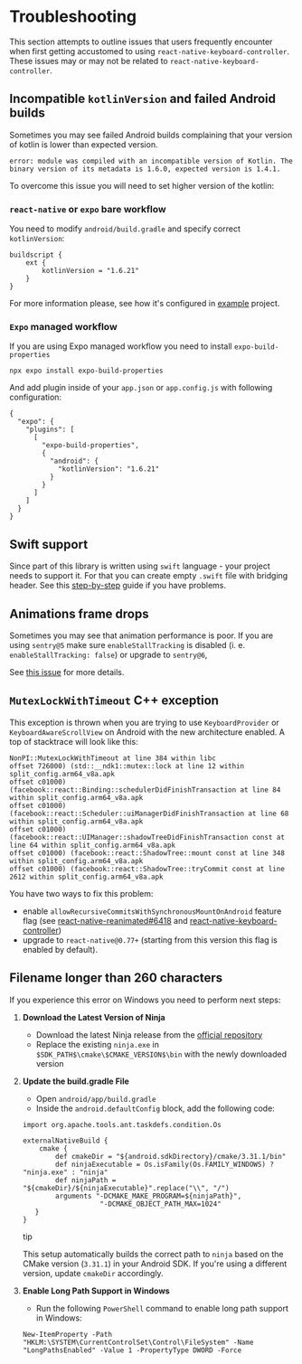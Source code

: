 # Troubleshooting

This section attempts to outline issues that users frequently encounter when first getting accustomed to using `react-native-keyboard-controller`. These issues may or may not be related to `react-native-keyboard-controller`.

## Incompatible `kotlinVersion` and failed Android builds[​](/react-native-keyboard-controller/pr-preview/pr-986/docs/troubleshooting.md#incompatible-kotlinversion-and-failed-android-builds "Direct link to incompatible-kotlinversion-and-failed-android-builds")

Sometimes you may see failed Android builds complaining that your version of kotlin is lower than expected version.

`error: module was compiled with an incompatible version of Kotlin. The binary version of its metadata is 1.6.0, expected version is 1.4.1.`

To overcome this issue you will need to set higher version of the kotlin:

### `react-native` or `expo` bare workflow[​](/react-native-keyboard-controller/pr-preview/pr-986/docs/troubleshooting.md#react-native-or-expo-bare-workflow "Direct link to react-native-or-expo-bare-workflow")

You need to modify `android/build.gradle` and specify correct `kotlinVersion`:

```
buildscript {
    ext {
        kotlinVersion = "1.6.21"
    }
}
```

For more information please, see how it's configured in [example](https://github.com/kirillzyusko/react-native-keyboard-controller/blob/9d0e63712a2f55dab0f6f3f95398567bb9ca1efa/example/android/build.gradle#L9) project.

### `Expo` managed workflow[​](/react-native-keyboard-controller/pr-preview/pr-986/docs/troubleshooting.md#expo-managed-workflow "Direct link to expo-managed-workflow")

If you are using Expo managed workflow you need to install `expo-build-properties`

```
npx expo install expo-build-properties
```

And add plugin inside of your `app.json` or `app.config.js` with following configuration:

```
{
  "expo": {
    "plugins": [
      [
        "expo-build-properties",
        {
          "android": {
            "kotlinVersion": "1.6.21"
          }
        }
      ]
    ]
  }
}
```

## Swift support[​](/react-native-keyboard-controller/pr-preview/pr-986/docs/troubleshooting.md#swift-support "Direct link to Swift support")

Since part of this library is written using `swift` language - your project needs to support it. For that you can create empty `.swift` file with bridging header. See this [step-by-step](https://stackoverflow.com/a/56176956/9272042) guide if you have problems.

## Animations frame drops[​](/react-native-keyboard-controller/pr-preview/pr-986/docs/troubleshooting.md#animations-frame-drops "Direct link to Animations frame drops")

Sometimes you may see that animation performance is poor. If you are using `sentry@5` make sure `enableStallTracking` is disabled (i. e. `enableStallTracking: false`) or upgrade to `sentry@6`,

See [this issue](https://github.com/kirillzyusko/react-native-keyboard-controller/issues/641) for more details.

## `MutexLockWithTimeout` C++ exception[​](/react-native-keyboard-controller/pr-preview/pr-986/docs/troubleshooting.md#mutexlockwithtimeout-c-exception "Direct link to mutexlockwithtimeout-c-exception")

This exception is thrown when you are trying to use `KeyboardProvider` or `KeyboardAwareScrollView` on Android with the new architecture enabled. A top of stacktrace will look like this:

```
NonPI::MutexLockWithTimeout at line 384 within libc
offset 726000) (std::__ndk1::mutex::lock at line 12 within split_config.arm64_v8a.apk
offset c01000) (facebook::react::Binding::schedulerDidFinishTransaction at line 84 within split_config.arm64_v8a.apk
offset c01000) (facebook::react::Scheduler::uiManagerDidFinishTransaction at line 68 within split_config.arm64_v8a.apk
offset c01000) (facebook::react::UIManager::shadowTreeDidFinishTransaction const at line 64 within split_config.arm64_v8a.apk
offset c01000) (facebook::react::ShadowTree::mount const at line 348 within split_config.arm64_v8a.apk
offset c01000) (facebook::react::ShadowTree::tryCommit const at line 2612 within split_config.arm64_v8a.apk
```

You have two ways to fix this problem:

* enable `allowRecursiveCommitsWithSynchronousMountOnAndroid` feature flag (see [react-native-reanimated#6418](https://github.com/software-mansion/react-native-reanimated/issues/6418#issuecomment-2296107100) and [react-native-keyboard-controller](https://github.com/kirillzyusko/react-native-keyboard-controller/issues/687))
* upgrade to `react-native@0.77+` (starting from this version this flag is enabled by default).

## Filename longer than 260 characters[​](/react-native-keyboard-controller/pr-preview/pr-986/docs/troubleshooting.md#filename-longer-than-260-characters "Direct link to Filename longer than 260 characters")

If you experience this error on Windows you need to perform next steps:

1. **Download the Latest Version of Ninja**

   * Download the latest Ninja release from the [official repository](https://github.com/ninja-build/ninja/releases)
   * Replace the existing `ninja.exe` in `$SDK_PATH$\cmake\$CMAKE_VERSION$\bin` with the newly downloaded version

2. **Update the build.gradle File**

   * Open `android/app/build.gradle`
   * Inside the `android.defaultConfig` block, add the following code:

   ```
   import org.apache.tools.ant.taskdefs.condition.Os

   externalNativeBuild {
       cmake {
           def cmakeDir = "${android.sdkDirectory}/cmake/3.31.1/bin"
           def ninjaExecutable = Os.isFamily(Os.FAMILY_WINDOWS) ? "ninja.exe" : "ninja"
           def ninjaPath = "${cmakeDir}/${ninjaExecutable}".replace("\\", "/")
           arguments "-DCMAKE_MAKE_PROGRAM=${ninjaPath}",
                      "-DCMAKE_OBJECT_PATH_MAX=1024"
      }
   }
   ```

   tip

   This setup automatically builds the correct path to `ninja` based on the CMake version (`3.31.1`) in your Android SDK. If you're using a different version, update `cmakeDir` accordingly.

3. **Enable Long Path Support in Windows**

   * Run the following `PowerShell` command to enable long path support in Windows:

   ```
   New-ItemProperty -Path "HKLM:\SYSTEM\CurrentControlSet\Control\FileSystem" -Name "LongPathsEnabled" -Value 1 -PropertyType DWORD -Force
   ```
